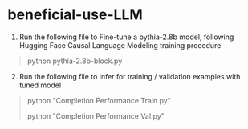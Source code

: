 # beneficial-use-LLM

1. Run the following file to Fine-tune a pythia-2.8b model, following Hugging Face Causal Language Modeling training procedure
> python pythia-2.8b-block.py
 
2. Run the following file to infer for training / validation examples with tuned model
> python "Completion Performance Train.py"
> 
> python "Completion Performance Val.py"
